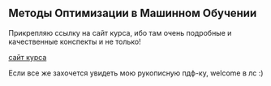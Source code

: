 ## **Методы Оптимизации в Машинном Обучении**

Прикрепляю ссылку на сайт курса, ибо там очень подробные и качественные конспекты и не только!

[сайт курса](https://hse25.fmin.xyz/)


Если все же захочется увидеть мою рукописную пдф-ку, welcome в лс :)

